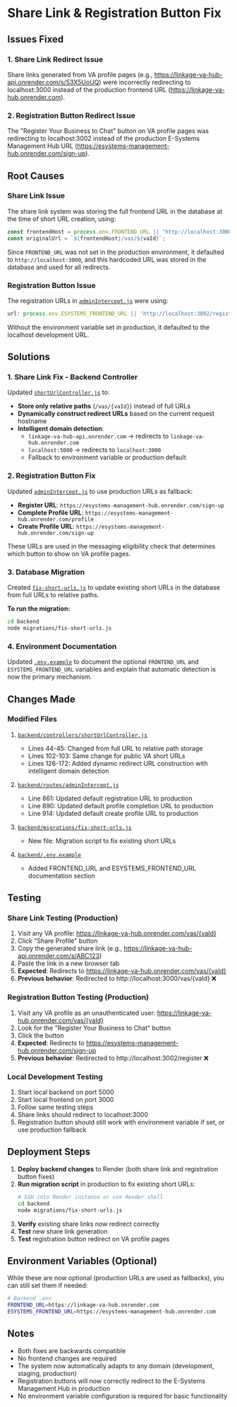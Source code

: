 # Share Link & Registration Button Fix

## Issues Fixed

### 1. Share Link Redirect Issue
Share links generated from VA profile pages (e.g., https://linkage-va-hub-api.onrender.com/s/53X5UoUQ) were incorrectly redirecting to localhost:3000 instead of the production frontend URL (https://linkage-va-hub.onrender.com).

### 2. Registration Button Redirect Issue
The "Register Your Business to Chat" button on VA profile pages was redirecting to localhost:3002 instead of the production E-Systems Management Hub URL (https://esystems-management-hub.onrender.com/sign-up).

## Root Causes

### Share Link Issue
The share link system was storing the full frontend URL in the database at the time of short URL creation, using:
```javascript
const frontendHost = process.env.FRONTEND_URL || 'http://localhost:3000';
const originalUrl = `${frontendHost}/vas/${vaId}`;
```

Since `FRONTEND_URL` was not set in the production environment, it defaulted to `http://localhost:3000`, and this hardcoded URL was stored in the database and used for all redirects.

### Registration Button Issue
The registration URLs in [`adminIntercept.js`](backend/routes/adminIntercept.js) were using:
```javascript
url: process.env.ESYSTEMS_FRONTEND_URL || 'http://localhost:3002/register'
```

Without the environment variable set in production, it defaulted to the localhost development URL.

## Solutions

### 1. Share Link Fix - Backend Controller
Updated [`shortUrlController.js`](backend/controllers/shortUrlController.js) to:

- **Store only relative paths** (`/vas/{vaId}`) instead of full URLs
- **Dynamically construct redirect URLs** based on the current request hostname
- **Intelligent domain detection**:
  - `linkage-va-hub-api.onrender.com` → redirects to `linkage-va-hub.onrender.com`
  - `localhost:5000` → redirects to `localhost:3000`
  - Fallback to environment variable or production default

### 2. Registration Button Fix
Updated [`adminIntercept.js`](backend/routes/adminIntercept.js) to use production URLs as fallback:

- **Register URL**: `https://esystems-management-hub.onrender.com/sign-up`
- **Complete Profile URL**: `https://esystems-management-hub.onrender.com/profile`
- **Create Profile URL**: `https://esystems-management-hub.onrender.com/sign-up`

These URLs are used in the messaging eligibility check that determines which button to show on VA profile pages.

### 3. Database Migration
Created [`fix-short-urls.js`](backend/migrations/fix-short-urls.js) to update existing short URLs in the database from full URLs to relative paths.

**To run the migration:**
```bash
cd backend
node migrations/fix-short-urls.js
```

### 4. Environment Documentation
Updated [`.env.example`](backend/.env.example) to document the optional `FRONTEND_URL` and `ESYSTEMS_FRONTEND_URL` variables and explain that automatic detection is now the primary mechanism.

## Changes Made

### Modified Files
1. [`backend/controllers/shortUrlController.js`](backend/controllers/shortUrlController.js)
   - Lines 44-45: Changed from full URL to relative path storage
   - Lines 102-103: Same change for public VA short URLs
   - Lines 126-172: Added dynamic redirect URL construction with intelligent domain detection

2. [`backend/routes/adminIntercept.js`](backend/routes/adminIntercept.js)
   - Line 861: Updated default registration URL to production
   - Line 890: Updated default profile completion URL to production
   - Line 914: Updated default create profile URL to production

3. [`backend/migrations/fix-short-urls.js`](backend/migrations/fix-short-urls.js)
   - New file: Migration script to fix existing short URLs

4. [`backend/.env.example`](backend/.env.example)
   - Added FRONTEND_URL and ESYSTEMS_FRONTEND_URL documentation section

## Testing

### Share Link Testing (Production)
1. Visit any VA profile: https://linkage-va-hub.onrender.com/vas/{vaId}
2. Click "Share Profile" button
3. Copy the generated share link (e.g., https://linkage-va-hub-api.onrender.com/s/ABC123)
4. Paste the link in a new browser tab
5. **Expected**: Redirects to https://linkage-va-hub.onrender.com/vas/{vaId}
6. **Previous behavior**: Redirected to http://localhost:3000/vas/{vaId} ❌

### Registration Button Testing (Production)
1. Visit any VA profile as an unauthenticated user: https://linkage-va-hub.onrender.com/vas/{vaId}
2. Look for the "Register Your Business to Chat" button
3. Click the button
4. **Expected**: Redirects to https://esystems-management-hub.onrender.com/sign-up
5. **Previous behavior**: Redirected to http://localhost:3002/register ❌

### Local Development Testing
1. Start local backend on port 5000
2. Start local frontend on port 3000
3. Follow same testing steps
4. Share links should redirect to localhost:3000
5. Registration button should still work with environment variable if set, or use production fallback

## Deployment Steps

1. **Deploy backend changes** to Render (both share link and registration button fixes)
2. **Run migration script** in production to fix existing short URLs:
   ```bash
   # SSH into Render instance or use Render shell
   cd backend
   node migrations/fix-short-urls.js
   ```
3. **Verify** existing share links now redirect correctly
4. **Test** new share link generation
5. **Test** registration button redirect on VA profile pages

## Environment Variables (Optional)

While these are now optional (production URLs are used as fallbacks), you can still set them if needed:

```bash
# Backend .env
FRONTEND_URL=https://linkage-va-hub.onrender.com
ESYSTEMS_FRONTEND_URL=https://esystems-management-hub.onrender.com
```

## Notes
- Both fixes are backwards compatible
- No frontend changes are required
- The system now automatically adapts to any domain (development, staging, production)
- Registration buttons will now correctly redirect to the E-Systems Management Hub in production
- No environment variable configuration is required for basic functionality